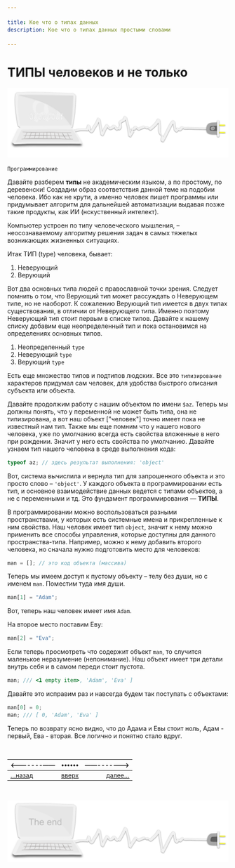 ```yaml
---

title: Кое что о типах данных
description: Кое что о типах данных простыми словами

---
```


<div class="navi"><nav id="navi"><!-- js --></nav></div>

# ТИПЫ человеков и не только

<span id="page-name-img" class="img" onclick="imgResize()">![img](assets/svg/comp-start.svg)</span>

	Программирование


Давайте разберем **типы** не академическим языком, а по простому, по деревенски! Создадим образ соответствия данной теме на подобии человека. Ибо как не крути, а именно человек пишет программы или придумывает алгоритм для дальнейшей автоматизации выдавая позже такие продукты, как ИИ (нскуственный интелект).

Компьютер устроен по типу человеческого мышления, – неосознаваемому алгоритму решения задач в самых тяжелых возникающих жизненных ситуациях.

Итак ТИП (type) человека, бывает:

1. Неверующий
2. Верующий

Вот два основных типа людей с православной точки зрения. Следует помнить о том, что Верующий тип может рассуждать о Неверующем типе, но не наоборот. К сожалению Верующий тип имеется в двух типах существования, в отличии от Неверующего типа. Именно поэтому Неверующий тип стоит первым в списке типов. Давайте к нашему списку добавим еще неопределенный тип и пока остановимся на определениях основных типов.

1. Неопределенный `type`
1. Неверующий `type`
1. Верующий `type`

Есть еще множество типов и подтипов людских. Все это `типизирование` характеров придумал сам человек, для удобства быстрого описания субъекта или объекта.

Давайте продолжим работу с нашим объектом по имени `$az`. Теперь мы должны понять, что у переменной не может быть типа, она не типизирована, а вот наш объект ["человек"] точно имеет пока не известный нам тип. Также мы еще помним что у нашего нового человека, уже по умолчанию всегда есть свойства вложенные в него при рождении. Значит у него есть свойства по умолчанию. Давайте узнаем тип нашего человека в среде выполнения кода:

```js
typeof az; // здесь результат выполнения: 'object'
```

Вот, система вычислила и вернула тип для запрошенного объекта и это просто слово – `'object'`. У каждого объекта в программировании есть тип, и основное взаимодействие данных ведется с типами объектов, а не с переменными и тд. Это фундамент программирования — **ТИПЫ**.

В программировании можно воспользоваться разными пространствами, у которых есть системные имена и прикрепленные к ним свойства. Наш человек имеет тип `object`, значит к нему можно применить все способы управления, которые доступны для данного пространства-типа. Например, можно к нему добавить второго человека, но сначала нужно подготовить место для человеков:

```js
man = []; // это код объекта (массива)
```

Теперь мы имеем доступ к пустому объекту – телу без души, но с именем `man`. Поместим туда имя души.

```js
man[1] = "Adam";
```

Вот, теперь наш человек имеет имя `Adam`.

На второе место поставим Еву:

```js
man[2] = "Eva";
```

Если теперь просмотреть что содержит объект `man`, то случится маленькое неразумение (непонимание). Наш объект имеет три детали внутрь себя и в самом переди стоит пустота.

```js
man; /// <1 empty item>, 'Adam', 'Eva' ]
```

Давайте это исправим раз и навсегда будем так поступать с объектами:

```js
man[0] = 0;
man; /// [ 0, 'Adam', 'Eva' ]
```

Теперь по возврату ясно видно, что до Адама и Евы стоит ноль, Адам - первый, Ева - вторая. Все логично и понятно стало вдруг.

<br>

|<-------——|••••••|——------->|
|:---|:---:|---:|
[…назад](slovo-shell.md)|[вверх](#)|[далее…](test-fontics.md)

<br>

<span id="comp-end-img" class="img" onclick="imgResize()">![img](assets/svg/comp-end.svg)</span>

<script src="assets/js/navi.js"></script>

